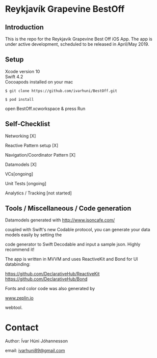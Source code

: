 # Reykjavík Grapevine BestOff
## Introduction

This is the repo for the Reykjavik Grapevine Best Off iOS App.
The app is under active development, scheduled to be released in April/May 2019.

## Setup
Xcode version 10  
Swift 4.2  
Cocoapods installed on your mac

`$ git clone https://github.com/ivarhuni/BestOff.git`


  `$ pod install`


 open BestOff.xcworkspace & press Run


## Self-Checklist  

Networking [X]  

Reactive Pattern setup [X]

Navigation/Coordinator Pattern [X]  

Datamodels [X]  

VCs[ongoing]   

Unit Tests [ongoing]  

Analytics / Tracking [not started]  


## Tools / Miscellaneous / Code generation  

Datamodels generated with http://www.jsoncafe.com/  

coupled with Swift's new Codable protocol, you can generate your data models easily by setting the  

code generator to Swift Decodable and input a sample json. Highly recommend it!

The app is written in MVVM and uses ReactiveKit and Bond for UI databinding:  
  
  https://github.com/DeclarativeHub/ReactiveKit  
  https://github.com/DeclarativeHub/Bond  

Fonts and color code was also generated by  
  
  www.zeplin.io  

webtool.



# Contact
   
   Author: Ívar Húni Jóhannesson


   email: ivarhuni89@gmail.com
